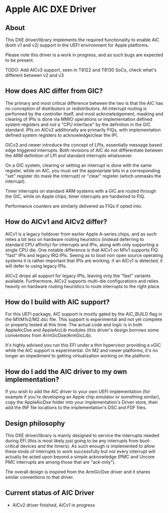 # Apple AIC DXE Driver

## About

This DXE driver/library implements the required functionality to enable AIC (both v1 and v2) support in the UEFI environment for Apple platforms.

Please note this driver is a work in progress, and as such bugs are expected to be present.

TODO: Add AICv3 support, seen in T8122 and T8130 SoCs, check what's different between v2 and v3

## How does AIC differ from GIC?

The primary and most critical difference between the two is that the AIC has no conception of distributors or redistributors. All interrupt routing is performed by the controller itself, and most acknowledgement, masking and clearing of IPIs is done via MMIO operations or implementation defined system registers and *not* a "CPU interface" by the definition in the GIC standard. IPIs on AICv2 additionally are primarily FIQs, with implementation defined system registers to acknowledge/clear the IPI.

GICv3 and newer introduce the concept of LPIs, essentially message based edge triggered interrupts. Both revisions of AIC do not differentiate between the ARM definition of LPI and standard interrupts whatsoever.

On a GIC system, clearing or setting an interrupt is done with the same register, while on AIC, you must set the appropriate bits in a corresponding "set" register (to mask the interrupt) or "clear" register (which unmasks the interrupt).

Timer interrupts on standard ARM systems with a GIC are routed through the GIC, while on Apple chips, timer interrupts are hardwired to FIQ.

Performance counters are similarly delivered as FIQs if opted into.

## How do AICv1 and AICv2 differ?

AICv1 is a legacy holdover from earlier Apple A-series chips, and as such relies a bit less on hardware routing heuristics (instead deferring to standard CPU affinity) for interrupts and IPIs, along with only supporting a single CPU die. One notable difference is that AICv1 on M1v1 supports FIQ "fast" IPIs and legacy IRQ IPIs. Seeing as to boot non open source operating systems it is rather important that IPIs are working, if an AICv1 is detected, it will defer to using legacy IPIs.

AICv2 drops all support for legacy IPIs, leaving only the "fast" variants available. Furthermore, AICv2 supports multi-die configurations and relies heavily on hardware routing heuristics to route interrupts to the right place.

## How do I build with AIC support?

For this UEFI package, AIC support is mostly gated by the AIC_BUILD flag in the M1/M1v2/M2.dsc file. This support is experimental and not yet complete or properly tested at this time. The actual code and logic is in both AppleAicDxe and AppleAicLib modules (this driver's design borrows some conventions from ArmGicDxe/ArmGicLib).

It's highly advised you run this EFI under a thin hypervisor providing a vGIC while the AIC support is experimental. On M2 and newer platforms, it's no longer an impediment to getting virtualization working on the platform.

## How do I add the AIC driver to my own implementation?

If you wish to add the AIC driver to your own UEFI implementation (for example if you're developing an Apple chip emulator or something similar), copy the AppleAicDxe folder into your implementation's Driver store, then add the INF file locations to the implementation's DSC and FDF files.

## Design philosophy

This DXE driver/library is mainly designed to service the interrupts needed during EFI (this is most likely just going to be any interrupts from boot-critical devices and the timers). As such enough is implemented to allow these kinds of interrupts to work successfully but not every interrupt will actually be acted upon beyond a simple acknowledge (PMC and Uncore PMC interrupts are among those that are "ack-only").

The overall design is inspired from the ArmGicDxe driver and it shares similar conventions to that driver.

## Current status of AIC Driver

- AICv2 driver finished, AICv1 in progress
